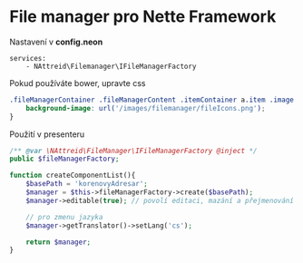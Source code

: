 # File manager pro Nette Framework

Nastavení v **config.neon**
```neon
services:
    - NAttreid\Filemanager\IFileManagerFactory
```

Pokud používáte bower, upravte css
```css
.fileManagerContainer .fileManagerContent .itemContainer a.item .image {
    background-image: url('/images/filemanager/fileIcons.png');
}
```

Použití v presenteru
```php
/** @var \NAttreid\FileManager\IFileManagerFactory @inject */
public $fileManagerFactory;

function createComponentList(){
    $basePath = 'korenovyAdresar';
    $manager = $this->fileManagerFactory->create($basePath);
    $manager->editable(true); // povolí editaci, mazání a přejmenování souborů

    // pro zmenu jazyka
    $manager->getTranslator()->setLang('cs');

    return $manager;
}
```